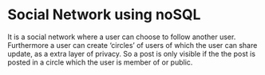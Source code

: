 # Social Network using noSQL

It is a social network where a user can choose to follow another user.
Furthermore a user can create ‘circles’ of users of which the user can share update, as a extra
layer of privacy. So a post is only visible if the the post is posted in a circle which the user is
member of or public.
